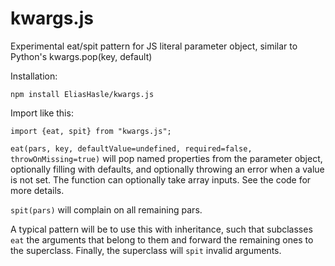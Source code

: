 # kwargs.js
Experimental eat/spit pattern for JS literal parameter object, similar to Python's kwargs.pop(key, default)

Installation:
````
npm install EliasHasle/kwargs.js
````

Import like this:
````
import {eat, spit} from "kwargs.js";
````

`eat(pars, key, defaultValue=undefined, required=false, throwOnMissing=true)` will pop named properties from the parameter object, optionally filling with defaults, and optionally throwing an error when a value is not set. The function can optionally take array inputs. See the code for more details.

`spit(pars)` will complain on all remaining pars.

A typical pattern will be to use this with inheritance, such that subclasses `eat` the arguments that belong to them and forward the remaining ones to the superclass. Finally, the superclass will `spit` invalid arguments.
